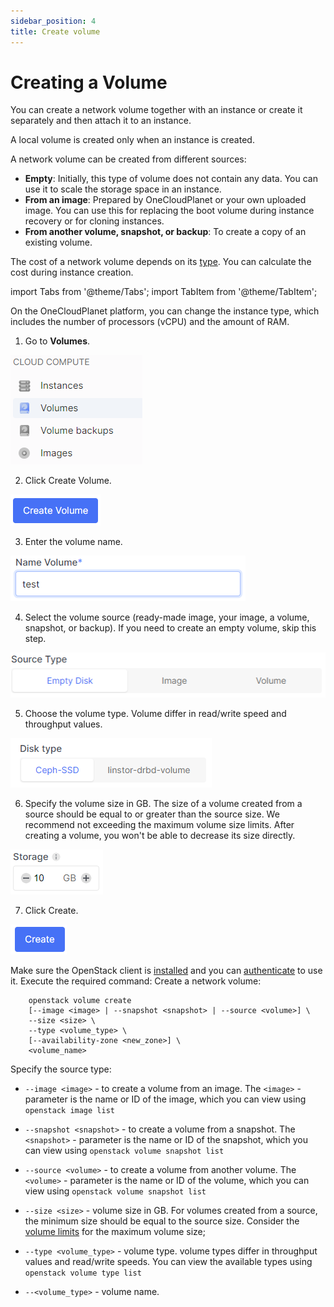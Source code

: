 ```yaml
---
sidebar_position: 4
title: Create volume
---
```


# Creating a Volume

You can create a network volume together with an instance or create it separately and then attach it to an instance.

A local volume is created only when an instance is created.

A network volume can be created from different sources:

- **Empty**: Initially, this type of volume does not contain any data. You can use it to scale the storage space in an instance.
- **From an image**: Prepared by OneCloudPlanet or your own uploaded image. You can use this for replacing the boot volume during instance recovery or for cloning instances.
- **From another volume, snapshot, or backup**: To create a copy of an existing volume.

The cost of a network volume depends on its [type](#). You can calculate the cost during instance creation.

import Tabs from '@theme/Tabs';
import TabItem from '@theme/TabItem';

<Tabs>
 <TabItem value="personal-area" label="Personal Area" default>

On the OneCloudPlanet platform, you can change the instance type, which includes the number of processors (vCPU) and the amount of RAM.

1. Go to **Volumes**.

![](../img/volumes/i-vol1.png)

2. Click Create Volume.

![](../img/volumes/i-vol2.png)

3. Enter the volume name.

![](../img/volumes/i-vol3.png)

4. Select the volume source (ready-made image, your image, a volume, snapshot, or backup). If you need to create an empty volume, skip this step.

![](../img/volumes/i-vol4.png)

5. Choose the volume type. Volume differ in read/write speed and throughput values.

![](../img/volumes/i-vol5.png)

6. Specify the volume size in GB. The size of a volume created from a source should be equal to or greater than the source size. We recommend not exceeding the maximum volume size limits. After creating a volume, you won't be able to decrease its size directly.

![](../img/volumes/i-vol6.png)

7. Click Create.

![](../img/volumes/i-vol7.png)

</TabItem>
<TabItem value="openstack" label="Openstack CLI">

Make sure the OpenStack client is [installed](#) and you can [authenticate](#) to use it.
Execute the required command:
Create a network volume:

```
    openstack volume create
    [--image <image> | --snapshot <snapshot> | --source <volume>] \
    --size <size> \
    --type <volume_type> \
    [--availability-zone <new_zone>] \
    <volume_name>
```

Specify the source type:

- `--image <image>` - to create a volume from an image. The `<image>` - parameter is the name or ID of the image, which you can view using `openstack image list`
- `--snapshot <snapshot>` - to create a volume from a snapshot. The `<snapshot>` - parameter is the name or ID of the snapshot, which you can view using `openstack volume snapshot list`
- `--source <volume>` - to create a volume from another volume. The `<volume>` - parameter is the name or ID of the volume, which you can view using `openstack volume snapshot list`

- `--size <size>` - volume size in GB. For volumes created from a source, the minimum size should be equal to the source size. Consider the [volume limits](/control-panel/cloud-platform/volumes/volume-type#limits) for the maximum volume size;
- `--type <volume_type>` - volume type. volume types differ in throughput values and read/write speeds. You can view the available types using `openstack volume type list`
- `--<volume_type>` - volume name.

</TabItem> 
</Tabs>